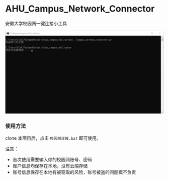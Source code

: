 # AHU_Campus_Network_Connector
安徽大学校园网一键连接小工具

![使用效果图](./img/p1.png)

### 使用方法
clone 本项目后，点击 `校园网连接.bat` 即可使用。

注意：
- 首次使用需要输入你的校园网账号、密码
- 账户信息均保存在本地，没有云端存储
- 账号信息保存在本地有被窃取的风险，账号被盗的问题概不负责